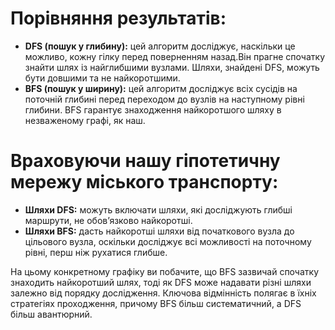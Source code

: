 # Порівняння результатів:

- **DFS (пошук у глибину):** цей алгоритм досліджує, наскільки це можливо, кожну гілку перед поверненням назад.Він прагне спочатку знайти шлях із найглибшими вузлами. Шляхи, знайдені DFS, можуть бути довшими та не найкоротшими.
- **BFS (пошук у ширину):** цей алгоритм досліджує всіх сусідів на поточній глибині перед переходом до вузлів на наступному рівні глибини.
BFS гарантує знаходження найкоротшого шляху в незваженому графі, як наш.

# Враховуючи нашу гіпотетичну мережу міського транспорту:
- **Шляхи DFS:** можуть включати шляхи, які досліджують глибші маршрути, не обов’язково найкоротші.
- **Шляхи BFS:** дасть найкоротші шляхи від початкового вузла до цільового вузла, оскільки досліджує всі можливості на поточному рівні, перш ніж рухатися глибше.

На цьому конкретному графіку ви побачите, що BFS зазвичай спочатку знаходить найкоротший шлях, тоді як DFS може надавати різні шляхи залежно від порядку дослідження.
Ключова відмінність полягає в їхніх стратегіях проходження, причому BFS більш систематичний, а DFS більш авантюрний.